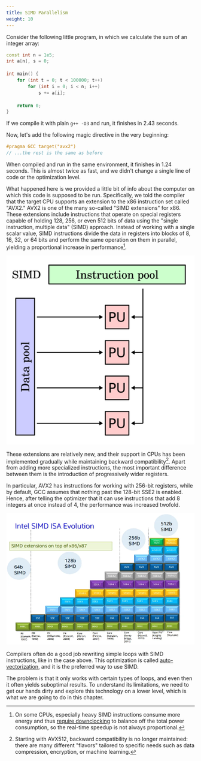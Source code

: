 ```yaml
---
title: SIMD Parallelism
weight: 10
---
```


Consider the following little program, in which we calculate the sum of an integer array:

```c++
const int n = 1e5;
int a[n], s = 0;

int main() {
    for (int t = 0; t < 100000; t++)
        for (int i = 0; i < n; i++)
            s += a[i];

    return 0;
}
```

If we compile it with plain `g++ -O3` and run, it finishes in 2.43 seconds.

Now, let's add the following magic directive in the very beginning:

```c++
#pragma GCC target("avx2")
// ...the rest is the same as before
```

When compiled and run in the same environment, it finishes in 1.24 seconds. This is almost twice as fast, and we didn't change a single line of code or the optimization level.

What happened here is we provided a little bit of info about the computer on which this code is supposed to be run. Specifically, we told the compiler that the target CPU supports an extension to the x86 instruction set called "AVX2." AVX2 is one of the many so-called "SIMD extensions" for x86. These extensions include instructions that operate on special registers capable of holding 128, 256, or even 512 bits of data using the "single instruction, multiple data" (SIMD) approach. Instead of working with a single scalar value, SIMD instructions divide the data in registers into blocks of 8, 16, 32, or 64 bits and perform the same operation on them in parallel, yielding a proportional increase in performance[^power].

[^power]: On some CPUs, especially heavy SIMD instructions consume more energy and thus [require downclocking](https://blog.cloudflare.com/on-the-dangers-of-intels-frequency-scaling/) to balance off the total power consumption, so the real-time speedup is not always proportional.

![](img/simd.png)

These extensions are relatively new, and their support in CPUs has been implemented gradually while maintaining backward compatibility[^avx512]. Apart from adding more specialized instructions, the most important difference between them is the introduction of progressively wider registers.

In particular, AVX2 has instructions for working with 256-bit registers, while by default, GCC assumes that nothing past the 128-bit SSE2 is enabled. Hence, after telling the optimizer that it can use instructions that add 8 integers at once instead of 4, the performance was increased twofold.

[^avx512]: Starting with AVX512, backward compatibility is no longer maintained: there are many different "flavors" tailored to specific needs such as data compression, encryption, or machine learning.

![](img/intel-extensions.webp)

Compilers often do a good job rewriting simple loops with SIMD instructions, like in the case above. This optimization is called [auto-vectorization](auto-vectorization), and it is the preferred way to use SIMD.

The problem is that it only works with certain types of loops, and even then it often yields suboptimal results. To understand its limitations, we need to get our hands dirty and explore this technology on a lower level, which is what we are going to do in this chapter.

